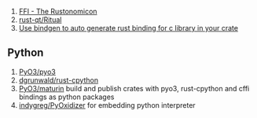  1. [FFI - The Rustonomicon](https://doc.rust-lang.org/nomicon/ffi.html)
 2. [rust-qt/Ritual](https://github.com/rust-qt/ritual)
 3. [Use bindgen to auto generate rust binding for c library in your crate](https://rust-lang.github.io/rust-bindgen/tutorial-1.html)

## Python
 1. [PyO3/pyo3](https://github.com/PyO3/pyo3)
 2. [dgrunwald/rust-cpython](https://github.com/dgrunwald/rust-cpython)
 3. [PyO3/maturin](https://github.com/PyO3/maturin) build and publish crates with pyo3, rust-cpython and cffi bindings as python packages
 4. [indygreg/PyOxidizer](https://github.com/indygreg/PyOxidizer) for embedding python interpreter

